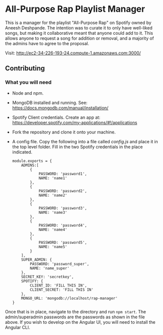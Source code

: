 # All-Purpose Rap Playlist Manager

This is a manager for the playlist "All-Purpose Rap" on Spotify owned by Aneesh Deshpande. The intention was to curate it to only have well-liked songs, but making it collaborative meant that anyone could add to it. This allows anyone to request a song for addition or removal, and a majority of the admins have to agree to the proposal.

Visit: http://ec2-34-226-193-24.compute-1.amazonaws.com:3000/

## Contributing
### What you will need
* Node and npm.
* MongoDB installed and running. See: https://docs.mongodb.com/manual/installation/
* Spotify Client credentials. Create an app at: https://developer.spotify.com/my-applications/#!/applications
* Fork the repository and clone it onto your machine.
* A config file. Copy the following into a file called _config.js_ and place it in the top level folder. Fill in the two Spotify credentials in the place indicated.

	```
	module.exports = {
		ADMINS:[
			{
				PASSWORD: 'password1',
				NAME: 'name1'
			},
			{
				PASSWORD: 'password2',
				NAME: 'name2'
			},
			{
				PASSWORD: 'password3',
				NAME: 'name3'
			},
			{
				PASSWORD: 'password4',
				NAME: 'name4'
			},
			{
				PASSWORD: 'password5',
				NAME: 'name5'
			}
		],
		SUPER_ADMIN: {
			PASSWORD: 'password_super',
			NAME: 'name_super'
		},
		SECRET_KEY: 'secretkey',
		SPOTIFY: {
			CLIENT_ID: 'FILL THIS IN',
			CLIENT_SECRET: 'FILL THIS IN'
		},
		MONGO_URL: 'mongodb://localhost/rap-manager'
	}

	```
Once that is in place, navigate to the directory and run `npm start`. The admin/superadmin passwords are the passwords as shown in the file above. If you wish to develop on the Angular UI, you will need to install the Angular CLI.